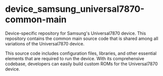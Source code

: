 # device_samsung_universal7870-common-main

 Device-specific repository for Samsung's Universal7870 device. This repository contains the common main source code that is shared among all variations of the Universal7870 device.

 This source code includes configuration files, libraries, and other essential elements that are required to run the device. With its comprehensive codebase, developers can easily build custom ROMs for the Universal7870 device.
